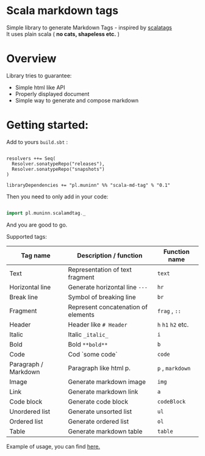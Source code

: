 # Scala markdown tags

Simple library to generate Markdown Tags - inspired by [scalatags](https://github.com/lihaoyi/scalatags)  
It uses plain scala ( **no cats, shapeless etc.** )
# Overview

Library tries to guarantee:
* Simple html like API
* Properly displayed document
* Simple way to generate and compose markdown

# Getting started:

Add to yours `build.sbt` :
```

resolvers ++= Seq(
  Resolver.sonatypeRepo("releases"),
  Resolver.sonatypeRepo("snapshots")
)

libraryDependencies += "pl.muninn" %% "scala-md-tag" % "0.1"

```
Then you need to only add in your code:
```scala

import pl.muninn.scalamdtag._

```
And you are good to go.

Supported tags:

| Tag name             | Description / function              | Function name      |
| -------------------- | ----------------------------------- | ------------------ |
| Text                 | Representation of text fragment     | `text`             |
| Horizontal line      | Generate horizontal line `---`      | `hr`               |
| Break line           | Symbol of breaking line             | `br`               |
| Fragment             | Represent concatenation of elements | `frag` , `::`      |
| Header               | Header like `# Header`              | `h` `h1` `h2` etc. |
| Italic               | Italic `_italic_`                   | `i`                |
| Bold                 | Bold `**bold**`                     | `b`                |
| Code                 | Cod \`some code\`                   | `code`             |
| Paragraph / Markdown | Paragraph like html p.              | `p` , `markdown`   |
| Image                | Generate markdown image             | `img`              |
| Link                 | Generate markdown link              | `a`                |
| Code block           | Generate code block                 | `codeBlock`        |
| Unordered list       | Generate unsorted list              | `ul`               |
| Ordered list         | Generate ordered list               | `ol`               |
| Table                | Generate markdown table             | `table`            |


Example of usage, you can find [here.](./src/Readme.sc)